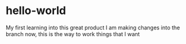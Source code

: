 # hello-world
My first learning into this great product
I am making changes into the branch now, this is the way to work things that I want
